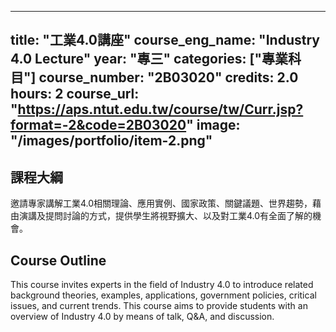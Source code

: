 
---
title: "工業4.0講座"
course_eng_name: "Industry 4.0 Lecture"
year: "專三"
categories: ["專業科目"]
course_number: "2B03020"
credits: 2.0
hours: 2
course_url: "https://aps.ntut.edu.tw/course/tw/Curr.jsp?format=-2&code=2B03020"
image: "/images/portfolio/item-2.png"
---

## 課程大綱

邀請專家講解工業4.0相關理論、應用實例、國家政策、關鍵議題、世界趨勢，藉由演講及提問討論的方式，提供學生將視野擴大、以及對工業4.0有全面了解的機會。

## Course Outline

This course invites experts in the field of Industry 4.0 to introduce related background theories, examples, applications, government policies, critical issues, and current trends. This course aims to provide students with an overview of Industry 4.0 by means of talk, Q&A, and discussion.
